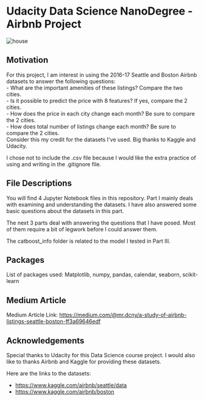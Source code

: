# Udacity Data Science NanoDegree - Airbnb Project
![house](https://user-images.githubusercontent.com/92649864/149861946-304ca545-54b5-45d0-93b1-261c80d81f28.png)
## Motivation
For this project, I am interest in using the 2016-17 Seattle and Boston Airbnb datasets to answer the following questions: <br>
    - What are the important amenities of these listings? Compare the two cities. <br>
    - Is it possible to predict the price with 8 features? If yes, compare the 2 cities. <br>
    - How does the price in each city change each month? Be sure to compare the 2 cities. <br>
    - How does total number of listings change each month? Be sure to compare the 2 cities. <br>
Consider this my credit for the datasets I've used. Big thanks to Kaggle and Udacity.

I chose not to include the .csv file because I would like the extra practice of using and writing in the .gitignore file.

## File Descriptions
You will find 4 Jupyter Notebook files in this repository. Part I mainly deals with examining and understanding the datasets. I have also answered some basic questions about the datasets in this part.

The next 3 parts deal with answering the questions that I have posed. Most of them require a bit of legwork before I could answer them.

The catboost_info folder is related to the model I tested in Part III.

## Packages
List of packages used: Matplotlib, numpy, pandas, calendar, seaborn, scikit-learn

## Medium Article
Medium Article Link: https://medium.com/@mr.dcny/a-study-of-airbnb-listings-seattle-boston-ff3a69646edf

## Acknowledgements
Special thanks to Udacity for this Data Science course project. I would also like to thanks Airbnb and Kaggle for providing these datasets.

Here are the links to the datasets: <br>
   - https://www.kaggle.com/airbnb/seattle/data <br>
   - https://www.kaggle.com/airbnb/boston <br>
